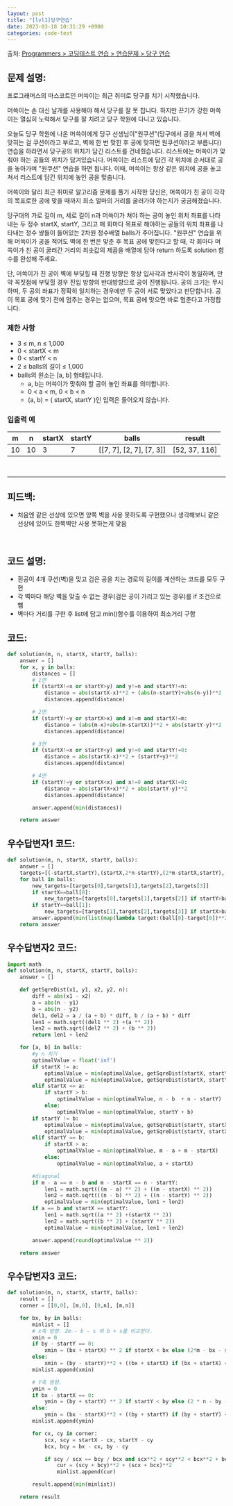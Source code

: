 ```yaml
---
layout: post
title: "[lvl1]당구연습"
date: 2023-03-18 10:31:29 +0900
categories: code-test
---
```


출처: [Programmers > 코딩테스트 연습 > 연습문제 > 당구 연습](https://school.programmers.co.kr/learn/courses/30/lessons/169198)

## 문제 설명:

프로그래머스의 마스코트인 머쓱이는 최근 취미로 당구를 치기 시작했습니다.

머쓱이는 손 대신 날개를 사용해야 해서 당구를 잘 못 칩니다. 하지만 끈기가 강한 머쓱이는 열심히 노력해서 당구를 잘 치려고 당구 학원에 다니고 있습니다.

오늘도 당구 학원에 나온 머쓱이에게 당구 선생님이"원쿠션"(당구에서 공을 쳐서 벽에 맞히는 걸 쿠션이라고 부르고, 벽에 한 번 맞힌 후 공에 맞히면 원쿠션이라고 부릅니다) 연습을 하라면서 당구공의 위치가 담긴 리스트를 건네줬습니다. 리스트에는 머쓱이가 맞춰야 하는 공들의 위치가 담겨있습니다. 머쓱이는 리스트에 담긴 각 위치에 순서대로 공을 놓아가며 "원쿠션" 연습을 하면 됩니다. 이때, 머쓱이는 항상 같은 위치에 공을 놓고 쳐서 리스트에 담긴 위치에 놓인 공을 맞춥니다.

머쓱이와 달리 최근 취미로 알고리즘 문제를 풀기 시작한 당신은, 머쓱이가 친 공이 각각의 목표로한 공에 맞을 때까지 최소 얼마의 거리를 굴러가야 하는지가 궁금해졌습니다.

당구대의 가로 길이 m, 세로 길이 n과 머쓱이가 쳐야 하는 공이 놓인 위치 좌표를 나타내는 두 정수 startX, startY, 그리고 매 회마다 목표로 해야하는 공들의 위치 좌표를 나타내는 정수 쌍들이 들어있는 2차원 정수배열 balls가 주어집니다. "원쿠션" 연습을 위해 머쓱이가 공을 적어도 벽에 한 번은 맞춘 후 목표 공에 맞힌다고 할 때, 각 회마다 머쓱이가 친 공이 굴러간 거리의 최솟값의 제곱을 배열에 담아 return 하도록 solution 함수를 완성해 주세요.

단, 머쓱이가 친 공이 벽에 부딪힐 때 진행 방향은 항상 입사각과 반사각이 동일하며, 만약 꼭짓점에 부딪힐 경우 진입 방향의 반대방향으로 공이 진행됩니다. 공의 크기는 무시하며, 두 공의 좌표가 정확히 일치하는 경우에만 두 공이 서로 맞았다고 판단합니다. 공이 목표 공에 맞기 전에 멈추는 경우는 없으며, 목표 공에 맞으면 바로 멈춘다고 가정합니다.

### 제한 사항
* 3 ≤ m, n ≤ 1,000
* 0 < startX < m
* 0 < startY < n
* 2 ≤ balls의 길이 ≤ 1,000
* balls의 원소는 [a, b] 형태입니다.
	* a, b는 머쓱이가 맞춰야 할 공이 놓인 좌표를 의미합니다.
	* 0 < a < m, 0 < b < n
	* (a, b) = ( startX, startY )인 입력은 들어오지 않습니다.

	
### 입출력 예

| m  | n  | startX | startY | balls                    | result        |
|----|----|--------|--------|--------------------------|---------------|
| 10 | 10 | 3      | 7      | [[7, 7], [2, 7], [7, 3]] | [52, 37, 116] |

<br>

<hr>

## 피드백: 
* 처음엔 같은 선상에 있으면 양쪽 벽을 사용 못하도록 구현했으나 생각해보니 같은 선상에 있어도 한쪽벽만 사용 못하는게 맞음


<br>

## 코드 설명:
* 흰공이 4개 쿠션(벽)을 맞고 검은 공을 치는 경로의 길이를 계산하는 코드를 모두 구현
*  각 벽마다 해당 벽을 맞출 수 없는 경우(검은 공이 가리고 있는 경우)를 if 조건으로 뺌
*  벽마다 거리를 구한 후 list에 담고 min()함수를 이용하여 최소거리 구함
	
## 코드:

```python
def solution(m, n, startX, startY, balls):
    answer = []
    for x, y in balls:
        distances = []
        # 1면
        if (startX!=x or startY>y) and y!=n and startY!=n:
            distance = abs(startX-x)**2 + (abs(n-startY)+abs(n-y))**2
            distances.append(distance)

        # 2면
        if (startY!=y or startX>x) and x!=m and startX!=m:
            distance = (abs(m-x)+abs(m-startX))**2 + abs(startY-y)**2
            distances.append(distance)

        # 3면
        if (startX!=x or startY<y) and y!=0 and startY!=0:
            distance = abs(startX-x)**2 + (startY+y)**2
            distances.append(distance)

        # 4면
        if (startY!=y or startX<x) and x!=0 and startX!=0:
            distance = abs(startX+x)**2 + abs(startY-y)**2
            distances.append(distance)

        answer.append(min(distances))

    return answer
```

## 우수답변자1 코드:

```python
def solution(m, n, startX, startY, balls):
    answer = []
    targets=[(-startX,startY),(startX,2*n-startY),(2*m-startX,startY),(startX,-startY)]
    for ball in balls:
        new_targets=[targets[0],targets[1],targets[2],targets[3]]
        if startX==ball[0]:
            new_targets=[targets[0],targets[1],targets[2]] if startY>ball[1] else [targets[0],targets[3],targets[2]]
        if startY==ball[1]:
            new_targets=[targets[1],targets[2],targets[3]] if startX>ball[0] else [targets[0],targets[1],targets[3]]
        answer.append(min(list(map(lambda target:(ball[0]-target[0])**2+(ball[1]-target[1])**2,new_targets))))
    return answer
```

## 우수답변자2 코드:
```python
import math
def solution(m, n, startX, startY, balls):
    answer = []

    def getSqreDist(x1, y1, x2, y2, n):
        diff = abs(x1 - x2)
        a = abs(n - y1)
        b = abs(n - y2)
        del1, del2 = a / (a + b) * diff, b / (a + b) * diff
        len1 = math.sqrt((del1 ** 2) +(a ** 2))
        len2 = math.sqrt((del2 ** 2) + (b ** 2))     
        return len1 + len2

    for [a, b] in balls:
        #y n 치기
        optimalValue = float('inf')
        if startX != a:
            optimalValue = min(optimalValue, getSqreDist(startX, startY, a, b, n))
            optimalValue = min(optimalValue, getSqreDist(startX, startY, a, b, 0))
        elif startX == a:
            if startY > b:
                optimalValue = min(optimalValue, n - b  + n - startY)
            else:
                optimalValue = min(optimalValue, startY + b)
        if startY != b:
            optimalValue = min(optimalValue, getSqreDist(startY, startX, b, a, m))
            optimalValue = min(optimalValue, getSqreDist(startY, startX, b, a, 0))
        elif startY == b:
            if startX > a:
                optimalValue = min(optimalValue, m - a + m - startX)
            else:
                optimalValue = min(optimalValue, a + startX)

        #diagonal
        if m - a == n - b and m - startX == n - startY:
            len1 = math.sqrt(((m - a) ** 2) + ((m - startX) ** 2))
            len2 = math.sqrt(((n - b) ** 2) + ((n - startY) ** 2))
            optimalValue = min(optimalValue, len1 + len2)
        if a == b and startX == startY:
            len1 = math.sqrt((a ** 2) +(startX ** 2))
            len2 = math.sqrt((b ** 2) + (startY ** 2))
            optimalValue = min(optimalValue, len1 + len2)

        answer.append(round(optimalValue ** 2))

    return answer
```

## 우수답변자3 코드:
```python
def solution(m, n, startX, startY, balls):
    result = []
    corner = [[0,0], [m,0], [0,n], [m,n]]

    for bx, by in balls:
        minlist = []
        # x축 방향. 2m - b - s 와 b + s를 비교한다. 
        xmin = 0
        if by - startY == 0:
            xmin = (bx + startX) ** 2 if startX < bx else (2*m - bx - startX)** 2
        else:
            xmin = (by - startY)**2 + ((bx + startX) if (bx + startX) < m else (2*m - bx - startX))**2
        minlist.append(xmin)

        # Y축 방향.
        ymin = 0
        if bx - startX == 0:
            ymin = (by + startY) ** 2 if startY < by else (2 * n - by - startY)**2
        else:
            ymin = (bx - startX)**2 + ((by + startY) if (by + startY) < n else (2*n - by - startY))**2
        minlist.append(ymin)

        for cx, cy in corner:
            scx, scy = startX - cx, startY - cy
            bcx, bcy = bx - cx, by - cy

            if scy / scx == bcy / bcx and scx**2 + scy**2 < bcx**2 + bcy**2:
                cur = (scy + bcy)**2 + (scx + bcx)**2
                minlist.append(cur)   

        result.append(min(minlist))

    return result
```
